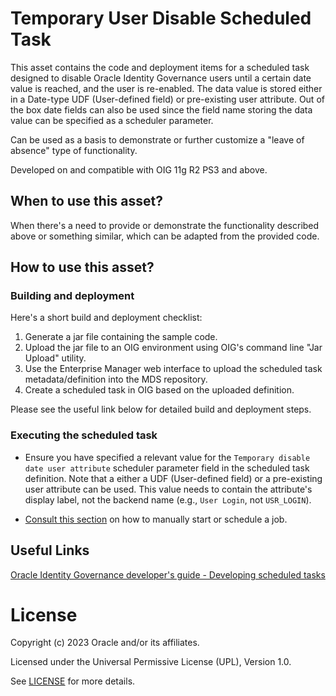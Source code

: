 # Temporary User Disable Scheduled Task

This asset contains the code and deployment items for a scheduled task designed to disable Oracle Identity Governance users until a certain date value is reached, and the user is re-enabled. The data value is stored either in a Date-type UDF (User-defined field) or pre-existing user attribute. Out of the box date fields can also be used since the field name storing the data value can be specified as a scheduler parameter.

Can be used as a basis to demonstrate or further customize a "leave of absence" type of functionality.

Developed on and compatible with OIG 11g R2 PS3 and above.

## When to use this asset?

When there's a need to provide or demonstrate the functionality described above or something similar, which can be adapted from the provided code.

## How to use this asset?

### Building and deployment

Here's a short build and deployment checklist:

1. Generate a jar file containing the sample code.
2. Upload the jar file to an OIG environment using OIG's command line "Jar Upload" utility.
3. Use the Enterprise Manager web interface to upload the scheduled task metadata/definition into the MDS repository.
4. Create a scheduled task in OIG based on the uploaded definition.

Please see the useful link below for detailed build and deployment steps.

### Executing the scheduled task

- Ensure you have specified a relevant value for the `Temporary disable date user attribute` scheduler parameter field in the scheduled task definition. Note that a either a UDF (User-defined field) or a pre-existing user attribute can be used. This value needs to contain the attribute's display label, not the backend name (e.g., `User Login`, not `USR_LOGIN`).

- [Consult this section](https://docs.oracle.com/en/middleware/idm/identity-governance/12.2.1.4/omusg/managing-jobs-1.html#GUID-71BB3623-AEE2-4F64-BBD4-D921DCA39D7C) on how to manually start or schedule a job.

## Useful Links

[Oracle Identity Governance developer's guide - Developing scheduled tasks](https://docs.oracle.com/en/middleware/idm/identity-governance/12.2.1.4/omdev/developing-scheduled-tasks.html#GUID-F62EF833-1E70-41FC-9DCC-C1EAB407D151)

# License

Copyright (c) 2023 Oracle and/or its affiliates.

Licensed under the Universal Permissive License (UPL), Version 1.0.

See [LICENSE](https://github.com/oracle-devrel/technology-engineering/blob/main/LICENSE) for more details.
